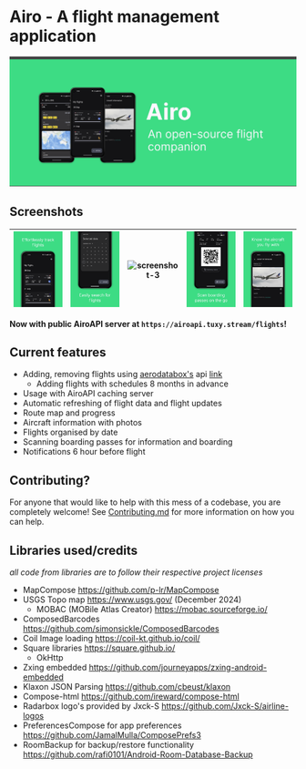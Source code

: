 # Airo - A flight management application

![Banner](resources/banner.png)

## Screenshots

| ![screenshot-1](resources/screenshot-1.png) | ![screenshot-2](resources/screenshot-2.png) | ![screenshot-3](resources/screenshot-3.png) | ![screenshot-4](resources/screenshot-4.png) | ![screenshot-5](resources/screenshot-5.png) |
|---------------------------------------------|---------------------------------------------|---------------------------------------------|---------------------------------------------|---------------------------------------------|

**Now with public AiroAPI server at `https://airoapi.tuxy.stream/flights`!**

## Current features

- Adding, removing flights using [aerodatabox's](https://aerodatabox.com/)
  api [link](https://aerodatabox.com/)
    - Adding flights with schedules 8 months in advance
- Usage with AiroAPI caching server
- Automatic refreshing of flight data and flight updates
- Route map and progress
- Aircraft information with photos
- Flights organised by date
- Scanning boarding passes for information and boarding
- Notifications 6 hour before flight

## Contributing?

For anyone that would like to help with this mess of a codebase, you are completely welcome!
See [Contributing.md](/Contributing.md) for more information on how you can help.

## Libraries used/credits

*all code from libraries are to follow their respective project licenses*

- MapCompose https://github.com/p-lr/MapCompose
- USGS Topo map https://www.usgs.gov/ (December 2024)
    - MOBAC (MOBile Atlas Creator) https://mobac.sourceforge.io/
- ComposedBarcodes https://github.com/simonsickle/ComposedBarcodes
- Coil Image loading https://coil-kt.github.io/coil/
- Square libraries https://square.github.io/
    - OkHttp
- Zxing embedded https://github.com/journeyapps/zxing-android-embedded
- Klaxon JSON Parsing https://github.com/cbeust/klaxon
- Compose-html https://github.com/ireward/compose-html
- Radarbox logo's provided by Jxck-S https://github.com/Jxck-S/airline-logos
- PreferencesCompose for app preferences https://github.com/JamalMulla/ComposePrefs3
- RoomBackup for backup/restore
  functionality https://github.com/rafi0101/Android-Room-Database-Backup
